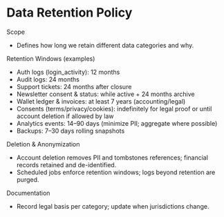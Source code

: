# Data Retention Policy

Scope
- Defines how long we retain different data categories and why.

Retention Windows (examples)
- Auth logs (login_activity): 12 months
- Audit logs: 24 months
- Support tickets: 24 months after closure
- Newsletter consent & status: while active + 24 months archive
- Wallet ledger & invoices: at least 7 years (accounting/legal)
- Consents (terms/privacy/cookies): indefinitely for legal proof or until account deletion if allowed by law
- Analytics events: 14–90 days (minimize PII; aggregate where possible)
- Backups: 7–30 days rolling snapshots

Deletion & Anonymization
- Account deletion removes PII and tombstones references; financial records retained and de-identified.
- Scheduled jobs enforce retention windows; logs beyond retention are purged.

Documentation
- Record legal basis per category; update when jurisdictions change.
